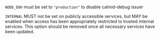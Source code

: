`NODE_ENV` must be set to `"production"`
to disable calmid-debug issuer

`INTERNAL` MUST not be set on publicly accessible services, but MAY be enabled when access has been appropriately restricted to trusted internal services. This option should be removed once all necessary services have been updated.
